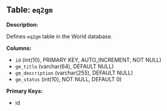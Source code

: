 ## Table: `eq2gm`

**Description:**

Defines `eq2gm` table in the World database.

**Columns:**
- `id` (int(10), PRIMARY KEY, AUTO_INCREMENT, NOT NULL)
- `gm_title` (varchar(64), DEFAULT NULL)
- `gm_description` (varchar(255), DEFAULT NULL)
- `gm_status` (int(10), NOT NULL, DEFAULT 0)

**Primary Keys:**
- id